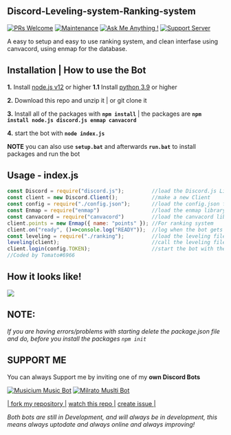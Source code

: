## Discord-Leveling-system-Ranking-system

[![PRs Welcome](https://img.shields.io/badge/PRs-welcome-brightgreen.svg?style=flat-square)](http://makeapullrequest.com)
[![Maintenance](https://img.shields.io/badge/Maintained%3F-yes-green.svg)](https://GitHub.com/Tomato6966/)
[![Ask Me Anything !](https://img.shields.io/badge/Ask%20me-anything-1abc9c.svg)](https://GitHub.com/Tomato6966/Ask-Me-Anything)
[![Support Server](https://img.shields.io/discord/591914197219016707.svg?label=&logo=discord&logoColor=ffffff&color=7389D8&labelColor=6A7EC2)](https://discord.gg/fS6qBSm)

A easy to setup and easy to use ranking system, and clean interfase using canvacord, using enmap for the database.

## Installation | How to use the Bot

 **1.** Install [node.js v12](https://nodejs.org/api/cli.html#cli_unhandled_rejections_mode) or higher
 **1.1** Install [python 3.9](https://www.python.org/downloads/) or higher
 
 **2.** Download this repo and unzip it    |    or git clone it
 
 **3.** Install all of the packages with **`npm install`**     |  the packages are   **`npm install node.js discord.js enmap canvacord`**
 
 **4.** start the bot with **`node index.js`**

 **NOTE** you can also use **`setup.bat`** and afterwards **`run.bat`** to install packages and run the bot

## Usage - index.js

```javascript
const Discord = require("discord.js");         //load the Discord.js Library
const client = new Discord.Client();           //make a new Client
const config = require("./config.json");       //load the config.json file
const Enmap = require("enmap")                 //load the enmap library
const canvacord = require("canvacord")         //load the canvacord library
client.points = new Enmap({ name: "points" }); //For ranking system
client.on("ready", ()=>console.log("READY"));  //log when the bot gets ready
const leveling = require("./ranking");         //load the leveling file
leveling(client);                              //call the leveling file with the client
client.login(config.TOKEN);                    //start the bot with the bot token
//Coded by Tomato#6966
```

## How it looks like!

![](https://cdn.discordapp.com/attachments/751863584681885777/775632780057903124/RankCard.png)


## **NOTE:**

*If you are having errors/problems with starting delete the package.json file and do, before you install the packages `npm init`*

## SUPPORT ME

You can always Support me by inviting one of my **own Discord Bots**

[![Musicium Music Bot](https://cdn.discordapp.com/attachments/742446682381221938/770055673965707264/test1.png)](https://bit.ly/Musicium)
[![Milrato Muslti Bot](https://cdn.discordapp.com/attachments/742446682381221938/770056826724679680/test1.png)](https://bit.ly/Milrato)

[| fork my repository  |](https://github.com/user/repository/fork)
[watch this repo  |](https://github.com/user/repository/subscription)
[create issue |](https://github.com/user/repository/issues/new)

*Both bots are still in Development, and will always be in development, this means always uptodate and always online and always improving!*
